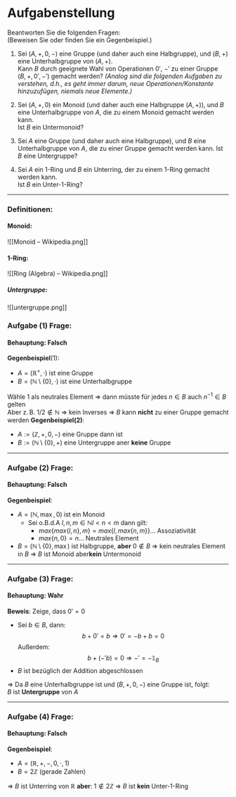 # Aufgabenstellung
Beantworten Sie die folgenden Fragen:  
(Beweisen Sie oder finden Sie ein Gegenbeispiel.)

1. Sei $(A, +, 0, -)$ eine Gruppe (und daher auch eine Halbgruppe), und $(B, +)$ eine Unterhalbgruppe von $(A, +)$.  
   Kann $B$ durch geeignete Wahl von Operationen $0'$, $-'$ zu einer Gruppe $(B, +, 0', -')$ gemacht werden?
*(Analog sind die folgenden Aufgaben zu verstehen, d.h., es geht immer darum, neue Operationen/Konstante hinzuzufügen, niemals neue Elemente.)*

2. Sei $(A, +, 0)$ ein Monoid (und daher auch eine Halbgruppe $(A, +)$), und $B$ eine Unterhalbgruppe von $A$, die zu einem Monoid gemacht werden kann.  
   Ist $B$ ein Untermonoid?

3. Sei $A$ eine Gruppe (und daher auch eine Halbgruppe), und $B$ eine Unterhalbgruppe von $A$, die zu einer Gruppe gemacht werden kann. Ist $B$ eine Untergruppe?

4. Sei $A$ ein 1-Ring und $B$ ein Unterring, der zu einem 1-Ring gemacht werden kann.  
   Ist $B$ ein Unter-1-Ring?
---
### Definitionen:
#### Monoid:
![[Monoid – Wikipedia.png]]
#### 1-Ring:
![[Ring (Algebra) – Wikipedia.png]]
##### Untergruppe:
![[untergruppe.png]]

### Aufgabe (1) **Frage**: 
#### Behauptung: Falsch

**Gegenbeispiel**(1):  
- $A = (\mathbb{R}^+, \cdot)$ ist eine Gruppe  
- $B = (\mathbb{N} \setminus \{0\}, \cdot)$ ist eine Unterhalbgruppe

Wähle $1$ als neutrales Element ⇒ dann müsste für jedes $n \in B$ auch $n^{-1} \in B$ gelten  
Aber z. B. $1/2 \notin \mathbb{N}$ ⇒ kein Inverses
$\Rightarrow$ $B$ kann **nicht** zu einer Gruppe gemacht werden
**Gegenbeispiel(2)**:
- $A:=(\mathbb{Z}, +, 0,-)$ eine Gruppe dann ist
- $B :=  (\mathbb{N} \setminus \{ 0 \}, +)$ eine Untergruppe aner **keine** Gruppe 

---

### Aufgabe (2)  **Frage**: 
#### Behauptung: Falsch

**Gegenbeispiel**:  
- $A = (\mathbb{N}, \max, 0)$ ist ein Monoid  
	- Sei o.B.d.A $l,n,m \in \mathbb{N} l<n<m$ dann gilt:
		- $max\{max \{ l,n \},m\} = max\{l,max \{ n,m \}\} \dots$ Assoziativität
		- $max\{ n,0 \} = n \dots$ Neutrales Element
- $B = (\mathbb{N} \setminus \{0\}, \max)$ ist Halbgruppe, **aber** $0 \notin B$ ⇒ kein neutrales Element in $B$
$\Rightarrow$ $B$ ist Monoid aber**kein** Untermonoid

---
### Aufgabe (3) **Frage**: 
#### Behauptung: Wahr
**Beweis**: Zeige, dass $0' = 0$

- Sei $b \in B$, dann:
$$b + 0' = b \Rightarrow 0' = -b + b = 0 \tag{1}$$
	Außerdem:
$$b + (-'b) = 0 \Rightarrow -' = -\mathbb{1}_{B}  \tag{2}$$
- $B$ ist bezüglich der Addition abgeschlossen

⇒ Da $B$ eine Unterhalbgruppe ist und $(B, +, 0, -)$ eine Gruppe ist, folgt:  
$B$ ist **Untergruppe** von $A$

---

### Aufgabe (4) **Frage**:

#### Behauptung: Falsch
**Gegenbeispiel**:  
- $A = (\mathbb{R}, +, -, 0, \cdot, 1)$  
- $B = 2\mathbb{Z}$ (gerade Zahlen)

⇒ $B$ ist Unterring von $\mathbb{R}$  **aber**: $1 \notin 2\mathbb{Z}$ ⇒ $B$ ist **kein** Unter-1-Ring
